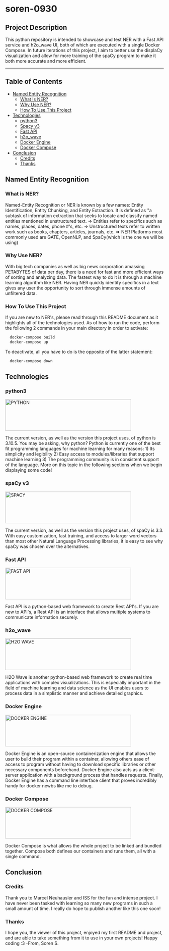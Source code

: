 # soren-0930

## Project Description

This python repository is intended to showcase and test NER with a Fast API service and h2o_wave UI, both of which are executed with a single Docker Compose. In future iterations of this project, I aim to better use the displaCy visualization and allow for more training of the spaCy program to make it both more accurate and more efficient.

---

## Table of Contents

- [Named Entity Recognition](#named-entity-recognition)
    - [What Is NER?](#what-is-ner)
    - [Why Use NER?](#why-use-ner)
    - [How To Use This Project](#how-to-use-this-project)
- [Technologies](#technologies)
    - [python3](#python3)
    - [Spacy v3](#spacy-v3)
    - [Fast API](#fast-api)
    - [h2o_wave](#h2o_wave)
    - [Docker Engine](#docker-engine)
    - [Docker Compose](#docker-compose)
- [Conclusion](#conclusion)
    - [Credits](#credits)
    - [Thanks](#thanks)
    
## Named Entity Recognition
### What is NER?
Named-Entity Recognition or NER is known by a few names: Entity Identification, Entity Chunking, and Entity Extraction. It is defined as "a subtask of information extraction that seeks to locate and classify named entities mentioned in unstructured text. 
=> Entities refer to specifics such as names, places, dates, phone #'s, etc.
=> Unstructured texts refer to written work such as books, chapters, articles, journals, etc.
=> NER Platforms most commonly used are GATE, OpenNLP, and SpaCy(which is the one we will be using)

### Why Use NER?
With big tech companies as well as big news corporation amassing PETABYTES of data per day, there is a need for fast and more efficient ways of sorting and analyzing data. The fastest way to do it is through a machine learning algorithm like NER. Having NER quickly identify specifics in a text gives any user the opportunity to sort through immense amounts of unfiltered data.

### How To Use This Project
If you are new to NER's, please read through this README document as it highlights all of the technologies used. As of how to run the code, perform the following 2 commands in your main directory in order to activate:

```sh
  docker-compose build
  docker-compose up
```

To deactivate, all you have to do is the opposite of the latter statement:

```sh
  docker-compose down
```

## Technologies
### python3

<a href="https://www.python.org/">
    <img src="https://www.python.org/static/img/python-logo.png" width="400" height="100"  alt="PYTHON"/>
</a>

The current version, as well as the version this project uses, of python is 3.10.5. You may be asking, why python? Python is currently one of the best fit programming languages for machine learning for many reasons: 1) Its simplicity and legibility 2) Easy access to modules/libraries that support machine learning 3) The programming community is in consistent support of the language. More on this topic in the following sections when we begin displaying some code!


### spaCy v3
<a href="https://spacy.io/">
    <img src="https://spacy.io/static/social_default-1d3b50b1eba4c2b06244425ff0c49570.jpg" width="400" height="100" alt="SPACY"/>
</a>

The current version, as well as the version this project uses, of spaCy is 3.3. With easy customization, fast training, and access to larger word vectors than most other Natural Language Processing libraries, it is easy to see why spaCy was chosen over the alternatives.


### Fast API
<a href="https://fastapi.tiangolo.com/">
    <img src="https://fastapi.tiangolo.com/img/logo-margin/logo-teal.png" width="400" height="100" alt="FAST API"/>
</a>

Fast API is a python-based web framework to create Rest API's. If you are new to API's, a Rest API is an interface that allows multiple systems to communicate information securely. 


### h2o_wave
<a href="https://wave.h2o.ai/">
    <img src="https://wave.h2o.ai/img/logo.svg" width="400" height="100" alt="H2O WAVE"/>
</a>

H2O Wave is another python-based web framework to create real time applications with complex visualizations. This is especially important in the field of machine learning and data science as the UI enables users to process data in a simplistic manner and achieve detailed graphics.

### Docker Engine
<a href="https://docs.docker.com/engine/">
    <img src="https://docs.docker.com/images/docker-icon.svg" width="400" height="100" alt="DOCKER ENGINE"/>
</a>

Docker Engine is an open-source containerization engine that allows the user to build their program within a container, allowing others ease of access to program without having to download specific libraries or other necessary components beforehand. Docker Engine also acts as a client-server application with a background process that handles requests. Finally, Docker Engine has a command line interface client that proves incredibly handy for docker newbs like me to debug.

### Docker Compose
<a href="https://docs.docker.com/compose/">
    <img src="https://quintagroup.com/cms/technology/Images/docker-compose-button.jpg" width="400" height="100" alt="DOCKER COMPOSE"/>
</a>

Docker Compose is what allows the whole project to be linked and bundled together. Compose both defines our containers and runs them, all with a single command.

## Conclusion
### Credits
Thank you to Marcel Neuhausler and ISS for the fun and intense project. I have never been tasked with learning so many new programs in such a small amount of time. I really do hope to publish another like this one soon!

### Thanks
I hope you, the viewer of this project, enjoyed my first README and project, and are able to take something from it to use in your own projects! Happy coding :3
-From, Soren S.
